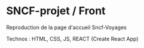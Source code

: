 # SNCF-projet / Front

Reproduction de la page d'accueil Sncf-Voyages

Technos : HTML, CSS, JS, REACT (Create React App)
